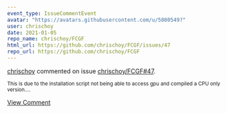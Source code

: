 ```yaml
---
event_type: IssueCommentEvent
avatar: "https://avatars.githubusercontent.com/u/5080549?"
user: chrischoy
date: 2021-01-05
repo_name: chrischoy/FCGF
html_url: https://github.com/chrischoy/FCGF/issues/47
repo_url: https://github.com/chrischoy/FCGF
---
```


<a href='https://github.com/chrischoy' target='_blank'>chrischoy</a> commented on issue <a href='https://github.com/chrischoy/FCGF/issues/47' target='_blank'>chrischoy/FCGF#47</a>.

<small>This is due to the installation script not being able to access gpu and compiled a CPU only version....</small>

<a href='https://github.com/chrischoy/FCGF/issues/47' target='_blank'>View Comment</a>